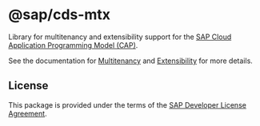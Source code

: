 # @sap/cds-mtx

Library for multitenancy and extensibility support for the [SAP Cloud Application Programming Model (CAP)](https://cap.cloud.sap).

See the documentation for [Multitenancy](https://cap.cloud.sap/docs/guides/deployment/as-saas) and [Extensibility](https://cap.cloud.sap/docs/guides/extensibility) for more details.

## License

This package is provided under the terms of the [SAP Developer License Agreement](https://tools.hana.ondemand.com/developer-license-3_1.txt).
